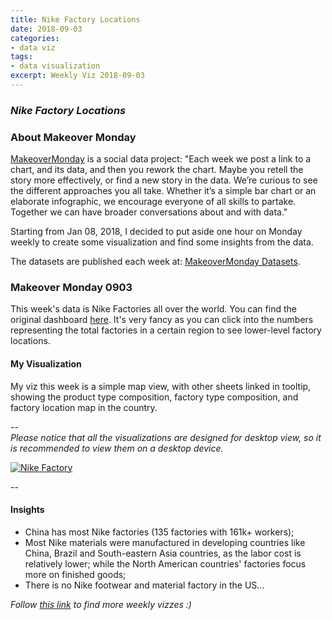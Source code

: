 ```yaml
---
title: Nike Factory Locations
date: 2018-09-03
categories:
- data viz
tags:
- data visualization
excerpt: Weekly Viz 2018-09-03
---
```


### *Nike Factory Locations*


### About Makeover Monday

[MakeoverMonday](http://www.makeovermonday.co.uk/) is a social data project:
"Each week we post a link to a chart, and its data, and then you rework the chart.
Maybe you retell the story more effectively, or find a new story in the data.
We’re curious to see the different approaches you all take. Whether it’s a simple bar chart or an elaborate infographic, we encourage everyone of all skills to partake.
Together we can have broader conversations about and with data."

Starting from Jan 08, 2018, I decided to put aside one hour on Monday weekly to create some visualization and find some insights from the data.

The datasets are published each week at: [MakeoverMonday Datasets](http://www.makeovermonday.co.uk/data/).

### Makeover Monday 0903

This week's data is Nike Factories all over the world. You can find the original dashboard [here](http://manufacturingmap.nikeinc.com/). It's very fancy as you can click into the numbers representing the total factories in a certain region to see lower-level factory locations.    


#### My Visualization

My viz this week is a simple map view, with other sheets linked in tooltip, showing the product type composition, factory type composition, and factory location map in the country.  

--  
*Please notice that all the visualizations are designed for desktop view, so it is recommended to view them on a desktop device.*  

<div class='tableauPlaceholder' id='viz1536201108576' style='position: relative'>
<noscript><a href='#'>
  <img alt='Nike Factory ' src='https:&#47;&#47;public.tableau.com&#47;static&#47;images&#47;Ma&#47;MakeOverMonday0903&#47;NikeFactory&#47;1_rss.png' style='border: none' />
</a></noscript>
<object class='tableauViz'  style='display:none;'>
  <param name='host_url' value='https%3A%2F%2Fpublic.tableau.com%2F' />
  <param name='embed_code_version' value='3' />
  <param name='path' value='views&#47;MakeOverMonday0903&#47;NikeFactory?:embed=y&amp;:display_count=y&amp;publish=yes' />
  <param name='toolbar' value='yes' />
  <param name='static_image' value='https:&#47;&#47;public.tableau.com&#47;static&#47;images&#47;Ma&#47;MakeOverMonday0903&#47;NikeFactory&#47;1.png' />
  <param name='animate_transition' value='yes' />
  <param name='display_static_image' value='yes' />
  <param name='display_spinner' value='yes' />
  <param name='display_overlay' value='yes' />
  <param name='display_count' value='yes' />
  <param name='filter' value='publish=yes' />
</object></div>                
<script type='text/javascript'>    
  var divElement = document.getElementById('viz1536201108576');         
  var vizElement = divElement.getElementsByTagName('object')[0];         
  vizElement.style.width='800px';vizElement.style.height='827px';             
  var scriptElement = document.createElement('script');                 
  scriptElement.src = 'https://public.tableau.com/javascripts/api/viz_v1.js';       
  vizElement.parentNode.insertBefore(scriptElement, vizElement);                
</script>  


--  

#### Insights
* China has most Nike factories (135 factories with 161k+ workers);  
* Most Nike materials were manufactured in developing countries like China, Brazil and South-eastern Asia countries, as the labor cost is relatively lower; while the North American countries' factories focus more on finished goods;  
* There is no Nike footwear and material factory in the US...  


*Follow [this link](https://yudong-94.github.io/personal-website/project/MakeOverMonday2018/) to find more weekly vizzes :)*